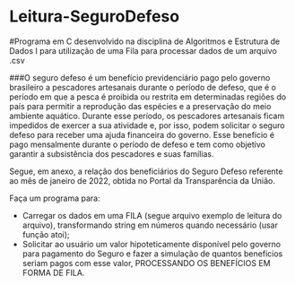 # Leitura-SeguroDefeso
#Programa em C desenvolvido na disciplina de Algoritmos e Estrutura de Dados I para utilização de uma Fila para processar dados de um arquivo .csv

###O seguro defeso é um benefício previdenciário pago pelo governo brasileiro a pescadores artesanais durante o período de defeso, que é o período em que a pesca é proibida ou restrita em determinadas regiões do país para permitir a reprodução das espécies e a preservação do meio ambiente aquático. Durante esse período, os pescadores artesanais ficam impedidos de exercer a sua atividade e, por isso, podem solicitar o seguro defeso para receber uma ajuda financeira do governo. Esse benefício é pago mensalmente durante o período de defeso e tem como objetivo garantir a subsistência dos pescadores e suas famílias.

Segue, em anexo, a relação dos beneficiários do Seguro Defeso referente ao mês de janeiro de 2022, obtida no Portal da Transparência da União.

Faça um programa para:
- Carregar os dados em uma FILA (segue arquivo exemplo de leitura do arquivo), transformando string em números quando necessário (usar função atoi);
- Solicitar ao usuário um valor hipoteticamente disponível pelo governo para pagamento do Seguro e fazer a simulação de quantos benefícios seriam pagos com esse valor, PROCESSANDO OS BENEFÍCIOS EM FORMA DE FILA.
